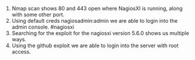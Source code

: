 1. Nmap scan shows 80 and 443 open where NagiosXI is running, along with some other port.
2. Using default creds nagiosadmin:admin we are able to login into the admin console. #nagiosxi
3. Searching for the exploit for the nagiosxi version 5.6.0 shows us multiple ways.
4. Using the github exploit we are able to login into the server with root access.